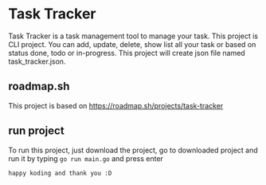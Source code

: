 # Task Tracker
Task Tracker is a task management tool to manage your task. This project is CLI project. You can add, update, delete, show list all your task or based on status done, todo or in-progress. This project will create json file named task_tracker.json.

## roadmap.sh
This project is based on https://roadmap.sh/projects/task-tracker

## run project
To run this project, just download the project, go to downloaded project and run it by typing ```go run main.go``` and press enter

```happy koding and thank you :D```